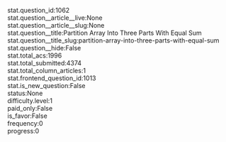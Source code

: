 stat.question_id:1062  
stat.question__article__live:None  
stat.question__article__slug:None  
stat.question__title:Partition Array Into Three Parts With Equal Sum  
stat.question__title_slug:partition-array-into-three-parts-with-equal-sum  
stat.question__hide:False  
stat.total_acs:1996  
stat.total_submitted:4374  
stat.total_column_articles:1  
stat.frontend_question_id:1013  
stat.is_new_question:False  
status:None  
difficulty.level:1  
paid_only:False  
is_favor:False  
frequency:0  
progress:0  
